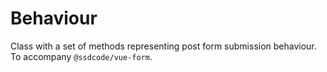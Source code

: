 # Behaviour

Class with a set of methods representing post form submission behaviour.
To accompany `@ssdcode/vue-form`.
